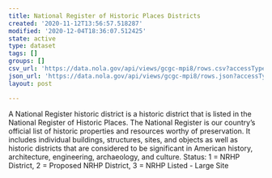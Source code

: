 ```yaml
---
title: National Register of Historic Places Districts
created: '2020-11-12T13:56:57.518287'
modified: '2020-12-04T18:36:07.512425'
state: active
type: dataset
tags: []
groups: []
csv_url: 'https://data.nola.gov/api/views/gcgc-mpi8/rows.csv?accessType=DOWNLOAD'
json_url: 'https://data.nola.gov/api/views/gcgc-mpi8/rows.json?accessType=DOWNLOAD'
layout: post

---
```

A National Register historic district is a historic district that is listed in the National Register of Historic Places. The National Register is our country’s official list of historic properties and resources worthy of preservation. It includes individual buildings, structures, sites, and objects as well as historic districts that are considered to be significant in American history, architecture, engineering, archaeology, and culture. Status: 1 = NRHP District, 2 = Proposed NRHP District, 3 = NRHP Listed - Large Site
